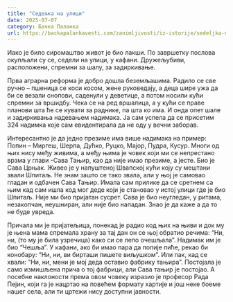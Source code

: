 ```yaml
---
title: "Седељка на улици"
date: 2025-07-07
category: Бачка Паланка
url: https://backapalankavesti.com/zanimljivosti/iz-istorije/sedeljka-na-ulici/
---
```


Иако је било сиромаштво живот је био лакши. По завршетку послова окупљали су се, седели на улици, у кафани. Дружељубиви, расположени, спремни за шалу, за задиркивање.

Прва аграрна реформа је добро дошла беземљашима. Радило се све ручно – пшеница се коси косом, жене руковедају, а деца шире ужа да би се везали снопови, саденули у деветице, а потом носили кући спремни за вршидбу. Чека се на ред вршалица, а у кући се праве планови шта ће се кувати за раднике, па шта ко има. И онда опет шале и задиркивања надевањем надимака. Ја сам успела да се присетим 324 надимка које сам евидентирала да не оду у вечни заборав.

Интересантно је да једно презиме има више надимака на пример: Попин – Миргеш, Шерпа, Дућко, Руцко, Мајор, Пудра, Кусур. Многи од њих нису међу живима, а међу њима је човек који ми се непрестано врзма у глави -Сава Тањир, као да није имао презиме, а јесте. Био је Сава Црњак. Живео је у напуштеној Швапској кући коју су мештани звали Шпитаљ. Не знам зашто се тако звала, али у њој је самовао гладан и одбачен Сава Тањир. Имала сам прилике да се сретнем са њим кад сам ишла код мог деде који је становао у истој улици где је био Шпитаљ. Није ми био пријатан сусрет. Сава је био неугледан, у ритама, незакопчан, неушниран, али није био нападан. Знао је да каже а да то не буде увреда.

Причала ми је пријатељица, понекад је радио код њих на њиви и док му је њена мама спремала храну за тај дан он се њој обратио речима: “Ни, ни, (то му је била узречица) како си се лепо очешљала”. Надимак им је био “Чешља”. У кафани, ако би имао пара да попије пиће, рекао би конобару: “Ни, ни, ви бирташи пишете виљушком”. Или пак, кад се хвали: “Ни, ни, мени је мој деда оставио фабрику тањира”. Постојала је само измишљена прича о тој фабрици, али Сава тањир је постојао. А посебне наклоности према овом човеку изразио је професор Рада Пејин, који га је нацртао на повећем формату хартије и још неке боеме нашег села, али ти цртежи нису доступни јавности.
